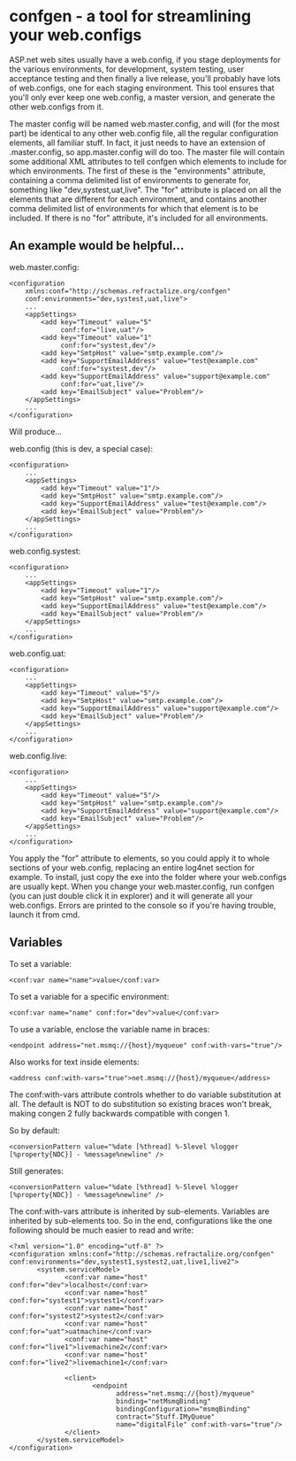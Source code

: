 # confgen - a tool for streamlining your web.configs

ASP.net web sites usually have a web.config, if you stage deployments for the various environments, for development, system testing, user acceptance testing and then finally a live release, you'll probably have lots of web.configs, one for each staging environment. This tool ensures that you'll only ever keep one web.config, a master version, and generate the other web.configs from it.

The master config will be named web.master.config, and will (for the most part) be identical to any other web.config file, all the regular configuration elements, all familiar stuff. In fact, it just needs to have an extension of .master.config, so app.master.config will do too. The master file will contain some additional XML attributes to tell confgen which elements to include for which environments. The first of these is the "environments" attribute, containing a comma delimited list of environments to generate for, something like "dev,systest,uat,live". The "for" attribute is placed on all the elements that are different for each environment, and contains another comma delimited list of environments for which that element is to be included. If there is no "for" attribute, it's included for all environments.

## An example would be helpful...

web.master.config:

	<configuration
		xmlns:conf="http://schemas.refractalize.org/confgen"
		conf:environments="dev,systest,uat,live">
		...
		<appSettings>
			<add key="Timeout" value="5"
				 conf:for="live,uat"/>
			<add key="Timeout" value="1"
				 conf:for="systest,dev"/>
			<add key="SmtpHost" value="smtp.example.com"/>
			<add key="SupportEmailAddress" value="test@example.com"
				 conf:for="systest,dev"/>
			<add key="SupportEmailAddress" value="support@example.com"
				 conf:for="uat,live"/>
			<add key="EmailSubject" value="Problem"/>
		</appSettings>
		...
	</configuration>

Will produce...

web.config (this is dev, a special case):

	<configuration>
		...
		<appSettings>
			<add key="Timeout" value="1"/>
			<add key="SmtpHost" value="smtp.example.com"/>
			<add key="SupportEmailAddress" value="test@example.com"/>
			<add key="EmailSubject" value="Problem"/>
		</appSettings>
		...
	</configuration>

web.config.systest:

	<configuration>
		...
		<appSettings>
			<add key="Timeout" value="1"/>
			<add key="SmtpHost" value="smtp.example.com"/>
			<add key="SupportEmailAddress" value="test@example.com"/>
			<add key="EmailSubject" value="Problem"/>
		</appSettings>
		...
	</configuration>

web.config.uat:

	<configuration>
		...
		<appSettings>
			<add key="Timeout" value="5"/>
			<add key="SmtpHost" value="smtp.example.com"/>
			<add key="SupportEmailAddress" value="support@example.com"/>
			<add key="EmailSubject" value="Problem"/>
		</appSettings>
		...
	</configuration>

web.config.live:

	<configuration>
		...
		<appSettings>
			<add key="Timeout" value="5"/>
			<add key="SmtpHost" value="smtp.example.com"/>
			<add key="SupportEmailAddress" value="support@example.com"/>
			<add key="EmailSubject" value="Problem"/>
		</appSettings>
		...
	</configuration>

You apply the "for" attribute to elements, so you could apply it to whole sections of your web.config, replacing an entire log4net section for example.
To install, just copy the exe into the folder where your web.configs are usually kept. When you change your web.master.config, run confgen (you can just double click it in explorer) and it will generate all your web.configs. Errors are printed to the console so if you're having trouble, launch it from cmd.

## Variables

To set a variable:

	<conf:var name="name">value</conf:var>

To set a variable for a specific environment:

	<conf:var name="name" conf:for="dev">value</conf:var>

To use a variable, enclose the variable name in braces:

	<endpoint address="net.msmq://{host}/myqueue" conf:with-vars="true"/>

Also works for text inside elements:

	<address conf:with-vars="true">net.msmq://{host}/myqueue</address>

The conf:with-vars attribute controls whether to do variable substitution at all. The default is NOT to do substitution so existing braces won't break, making congen 2 fully backwards compatible with congen 1.

So by default:

	<conversionPattern value="%date [%thread] %-5level %logger [%property{NDC}] - %message%newline" />

Still generates:

	<conversionPattern value="%date [%thread] %-5level %logger [%property{NDC}] - %message%newline" />

The conf:with-vars attribute is inherited by sub-elements. Variables are inherited by sub-elements too.
So in the end, configurations like the one following should be much easier to read and write:

	<?xml version="1.0" encoding="utf-8" ?>
	<configuration xmlns:conf="http://schemas.refractalize.org/confgen" conf:environments="dev,systest1,systest2,uat,live1,live2">
	       <system.serviceModel>
	              <conf:var name="host" conf:for="dev">localhost</conf:var>
	              <conf:var name="host" conf:for="systest1">systest1</conf:var>
	              <conf:var name="host" conf:for="systest2">systest2</conf:var>
	              <conf:var name="host" conf:for="uat">uatmachine</conf:var>
	              <conf:var name="host" conf:for="live1">livemachine2</conf:var>
	              <conf:var name="host" conf:for="live2">livemachine1</conf:var>

	              <client>
	                     <endpoint
	                           address="net.msmq://{host}/myqueue"
	                           binding="netMsmqBinding"
	                           bindingConfiguration="msmqBinding"
	                           contract="Stuff.IMyQueue"
	                           name="digitalFile" conf:with-vars="true"/>
	              </client>
	       </system.serviceModel>
	</configuration>
